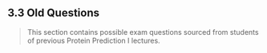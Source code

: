 ## 3.3 Old Questions

> This section contains possible exam questions sourced from students of previous Protein Prediction I lectures.



